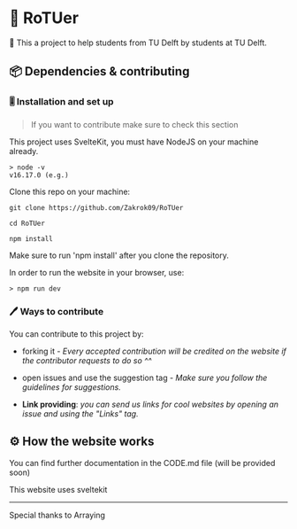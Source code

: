 # 🔗 RoTUer

 🏫 This a project to help students from TU Delft by students at TU Delft.

## 📦 Dependencies & contributing

### 🎚️ Installation and set up

> If you want to contribute make sure to check this section

This project uses SvelteKit, you must have NodeJS on your machine already.

```batch
> node -v
v16.17.0 (e.g.)
```

Clone this repo on your machine:

```git
git clone https://github.com/Zakrok09/RoTUer

cd RoTUer

npm install
```

Make sure to run 'npm install' after you clone the repository.

In order to run the website in your browser, use:

```batch
> npm run dev
```

### 🖊️ Ways to contribute

You can contribute to this project by:

- forking it - *Every accepted contribution will be credited on the website if the contributor requests to do so ^^*

- open issues and use the suggestion tag - *Make sure you follow the guidelines for suggestions.*

- **Link providing**: *you can send us links for cool websites by opening an issue and using the "Links" tag.*

## ⚙️ How the website works

You can find further documentation in the CODE.md file (will be provided soon)

This website uses sveltekit

_________________

Special thanks to Arraying
